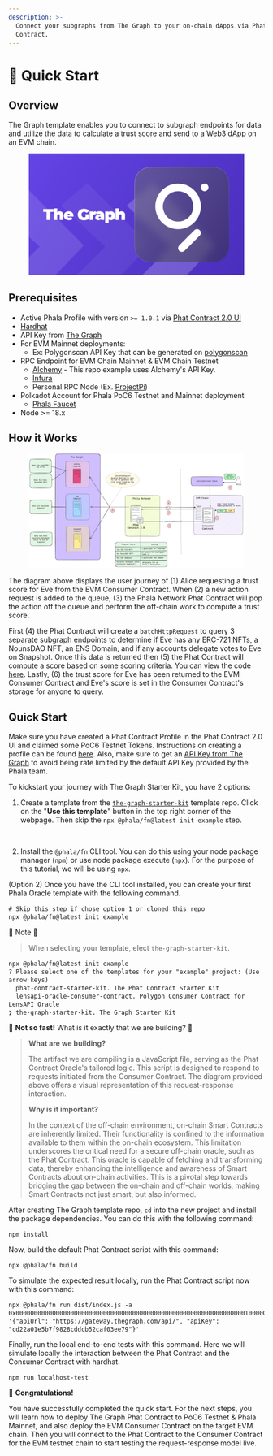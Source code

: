 ```yaml
---
description: >-
  Connect your subgraphs from The Graph to your on-chain dApps via Phat
  Contract.
---
```


# 🦋 Quick Start

## Overview

The Graph template enables you to connect to subgraph endpoints for data and utilize the data to calculate a trust score and send to a Web3 dApp on an EVM chain.

<figure><img src="../../../.gitbook/assets/The_Graph.png" alt=""><figcaption></figcaption></figure>

## Prerequisites <a href="#user-content-prerequisites" id="user-content-prerequisites"></a>

* Active Phala Profile with version `>= 1.0.1` via [Phat Contract 2.0 UI](https://bit.ly/3LHccmR)
* [Hardhat](https://bit.ly/469uyW5)
* API Key from [The Graph](https://bit.ly/subgraph-api-key)
* For EVM Mainnet deployments:
  * Ex: Polygonscan API Key that can be generated on [polygonscan](https://bit.ly/3rBkypp)
* RPC Endpoint for EVM Chain Mainnet & EVM Chain Testnet
  * [Alchemy](https://bit.ly/46uObaH) - This repo example uses Alchemy's API Key.
  * [Infura](https://bit.ly/3PXXCtN)
  * Personal RPC Node (Ex. [ProjectPi](https://bit.ly/3RGf7QS))
* Polkadot Account for Phala PoC6 Testnet and Mainnet deployment
  * [Phala Faucet](https://bit.ly/3Tomopi)
* Node >= 18.x

## How it Works

<figure><img src="../../../.gitbook/assets/TheGraphFlow.jpg" alt=""><figcaption></figcaption></figure>

The diagram above displays the user journey of (1) Alice requesting a trust score for Eve from the EVM Consumer Contract. When (2) a new action request is added to the queue, (3) the Phala Network Phat Contract will pop the action off the queue and perform the off-chain work to compute a trust score.

First (4) the Phat Contract will create a `batchHttpRequest` to query 3 separate subgraph endpoints to determine if Eve has any ERC-721 NFTs, a NounsDAO NFT,  an ENS Domain, and if any accounts delegate votes to Eve on Snapshot. Once this data is returned then (5) the Phat Contract will compute a score based on some scoring criteria. You can view the code [here](https://github.com/Phala-Network/the-graph-phat-contract/blob/da510bbbefd7a4cca16bf04b090136cf0d5d7503/src/index.ts#L108). Lastly, (6) the trust score for Eve has been returned to the EVM Consumer Contract and Eve's score is set in the Consumer Contract's storage for anyone to query.

## Quick Start

Make sure you have created a Phat Contract Profile in the Phat Contract 2.0 UI and claimed some PoC6 Testnet Tokens. Instructions on creating a profile can be found [here](../create-a-phat-contract-profile.md). Also, make sure to get an [API Key from The Graph](get-an-api-key-for-the-graph.md) to avoid being rate limited by the default API Key provided by the Phala team.

To kickstart your journey with The Graph Starter Kit, you have 2 options:

1.  Create a template from the [`the-graph-starter-kit`](https://bit.ly/3PVlgHs) template repo. Click on the "**Use this template**" button in the top right corner of the webpage. Then skip the `npx @phala/fn@latest init example` step.&#x20;

    <figure><img src="https://github.com/Phala-Network/the-graph-phat-contract/raw/main/assets/TheGraphStarterKit.png" alt=""><figcaption></figcaption></figure>
2. Install the `@phala/fn` CLI tool. You can do this using your node package manager (`npm`) or use node package execute (`npx`). For the purpose of this tutorial, we will be using `npx`.

(Option 2) Once you have the CLI tool installed, you can create your first Phala Oracle template with the following command.

```
# Skip this step if chose option 1 or cloned this repo
npx @phala/fn@latest init example
```

🚨 Note 🚨

> When selecting your template, elect `the-graph-starter-kit`.

```
npx @phala/fn@latest init example
? Please select one of the templates for your "example" project: (Use arrow keys)
  phat-contract-starter-kit. The Phat Contract Starter Kit 
  lensapi-oracle-consumer-contract. Polygon Consumer Contract for LensAPI Oracle
❯ the-graph-starter-kit. The Graph Starter Kit 
```

🛑 **Not so fast!** What is it exactly that we are building? 🛑

> **What are we building?**
>
> The artifact we are compiling is a JavaScript file, serving as the Phat Contract Oracle's tailored logic. This script is designed to respond to requests initiated from the Consumer Contract. The diagram provided above offers a visual representation of this request-response interaction.
>
> **Why is it important?**
>
> In the context of the off-chain environment, on-chain Smart Contracts are inherently limited. Their functionality is confined to the information available to them within the on-chain ecosystem. This limitation underscores the critical need for a secure off-chain oracle, such as the Phat Contract. This oracle is capable of fetching and transforming data, thereby enhancing the intelligence and awareness of Smart Contracts about on-chain activities. This is a pivotal step towards bridging the gap between the on-chain and off-chain worlds, making Smart Contracts not just smart, but also informed.

After creating The Graph template repo, `cd` into the new project and install the package dependencies. You can do this with the following command:

```
npm install
```

Now, build the default Phat Contract script with this command:

```
npx @phala/fn build
```

To simulate the expected result locally, run the Phat Contract script now with this command:

```
npx @phala/fn run dist/index.js -a 0x0000000000000000000000000000000000000000000000000000000000000001000000000000000000000000de1683287529b9b4c3132af8aad210644b259cfd '{"apiUrl": "https://gateway.thegraph.com/api/", "apiKey": "cd22a01e5b7f9828cddcb52caf03ee79"}'
```

Finally, run the local end-to-end tests with this command. Here we will simulate locally the interaction between the Phat Contract and the Consumer Contract with hardhat.

```
npm run localhost-test 
```

🥳 **Congratulations!**

You have successfully completed the quick start. For the next steps, you will learn how to deploy The Graph Phat Contract to PoC6 Testnet & Phala Mainnet, and also deploy the EVM Consumer Contract on the target EVM chain. Then you will connect to the Phat Contract to the Consumer Contract for the EVM testnet chain to start testing the request-response model live.

